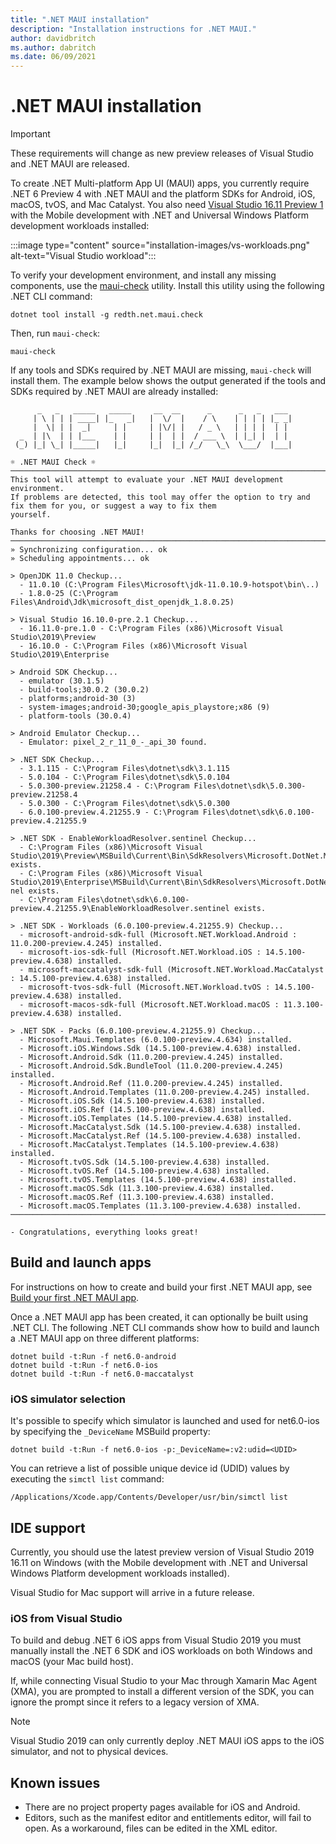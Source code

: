```yaml
---
title: ".NET MAUI installation"
description: "Installation instructions for .NET MAUI."
author: davidbritch
ms.author: dabritch
ms.date: 06/09/2021
---
```


# .NET MAUI installation

> [!IMPORTANT]
> These requirements will change as new preview releases of Visual Studio and .NET MAUI are released.

To create .NET Multi-platform App UI (MAUI) apps, you currently require .NET 6 Preview 4 with .NET MAUI and the platform SDKs for Android, iOS, macOS, tvOS, and Mac Catalyst. You also need [Visual Studio 16.11 Preview 1](https://visualstudio.microsoft.com/vs/preview/) with the Mobile development with .NET and Universal Windows Platform development workloads installed:

:::image type="content" source="installation-images/vs-workloads.png" alt-text="Visual Studio workload":::

To verify your development environment, and install any missing components, use the [maui-check](https://github.com/Redth/dotnet-maui-check) utility. Install this utility using the following .NET CLI command:

```dotnetcli
dotnet tool install -g redth.net.maui.check
```

Then, run `maui-check`:

```dotnetcli
maui-check
```

If any tools and SDKs required by .NET MAUI are missing, `maui-check` will install them. The example below shows the output generated if the tools and SDKs required by .NET MAUI are already installed:

```dotnetcli
      _   _   _____   _____     __  __      _      _   _   ___
     | \ | | | ____| |_   _|   |  \/  |    / \    | | | | |_ _|
     |  \| | |  _|     | |     | |\/| |   / _ \   | | | |  | |
  _  | |\  | | |___    | |     | |  | |  / ___ \  | |_| |  | |
 (_) |_| \_| |_____|   |_|     |_|  |_| /_/   \_\  \___/  |___|

☼ .NET MAUI Check ☼
────────────────────────────────────────────────────────────────────────────────────────────────────────────────────────
This tool will attempt to evaluate your .NET MAUI development environment.
If problems are detected, this tool may offer the option to try and fix them for you, or suggest a way to fix them
yourself.

Thanks for choosing .NET MAUI!
────────────────────────────────────────────────────────────────────────────────────────────────────────────────────────
» Synchronizing configuration... ok
» Scheduling appointments... ok

> OpenJDK 11.0 Checkup...
  - 11.0.10 (C:\Program Files\Microsoft\jdk-11.0.10.9-hotspot\bin\..)
  - 1.8.0-25 (C:\Program Files\Android\Jdk\microsoft_dist_openjdk_1.8.0.25)

> Visual Studio 16.10.0-pre.2.1 Checkup...
  - 16.11.0-pre.1.0 - C:\Program Files (x86)\Microsoft Visual Studio\2019\Preview
  - 16.10.0 - C:\Program Files (x86)\Microsoft Visual Studio\2019\Enterprise

> Android SDK Checkup...
  - emulator (30.1.5)
  - build-tools;30.0.2 (30.0.2)
  - platforms;android-30 (3)
  - system-images;android-30;google_apis_playstore;x86 (9)
  - platform-tools (30.0.4)

> Android Emulator Checkup...
  - Emulator: pixel_2_r_11_0_-_api_30 found.

> .NET SDK Checkup...
  - 3.1.115 - C:\Program Files\dotnet\sdk\3.1.115
  - 5.0.104 - C:\Program Files\dotnet\sdk\5.0.104
  - 5.0.300-preview.21258.4 - C:\Program Files\dotnet\sdk\5.0.300-preview.21258.4
  - 5.0.300 - C:\Program Files\dotnet\sdk\5.0.300
  - 6.0.100-preview.4.21255.9 - C:\Program Files\dotnet\sdk\6.0.100-preview.4.21255.9

> .NET SDK - EnableWorkloadResolver.sentinel Checkup...
  - C:\Program Files (x86)\Microsoft Visual
Studio\2019\Preview\MSBuild\Current\Bin\SdkResolvers\Microsoft.DotNet.MSBuildSdkResolver\EnableWorkloadResolver.sentinel
exists.
  - C:\Program Files (x86)\Microsoft Visual
Studio\2019\Enterprise\MSBuild\Current\Bin\SdkResolvers\Microsoft.DotNet.MSBuildSdkResolver\EnableWorkloadResolver.senti
nel exists.
  - C:\Program Files\dotnet\sdk\6.0.100-preview.4.21255.9\EnableWorkloadResolver.sentinel exists.

> .NET SDK - Workloads (6.0.100-preview.4.21255.9) Checkup...
  - microsoft-android-sdk-full (Microsoft.NET.Workload.Android : 11.0.200-preview.4.245) installed.
  - microsoft-ios-sdk-full (Microsoft.NET.Workload.iOS : 14.5.100-preview.4.638) installed.
  - microsoft-maccatalyst-sdk-full (Microsoft.NET.Workload.MacCatalyst : 14.5.100-preview.4.638) installed.
  - microsoft-tvos-sdk-full (Microsoft.NET.Workload.tvOS : 14.5.100-preview.4.638) installed.
  - microsoft-macos-sdk-full (Microsoft.NET.Workload.macOS : 11.3.100-preview.4.638) installed.

> .NET SDK - Packs (6.0.100-preview.4.21255.9) Checkup...
  - Microsoft.Maui.Templates (6.0.100-preview.4.634) installed.
  - Microsoft.iOS.Windows.Sdk (14.5.100-preview.4.638) installed.
  - Microsoft.Android.Sdk (11.0.200-preview.4.245) installed.
  - Microsoft.Android.Sdk.BundleTool (11.0.200-preview.4.245) installed.
  - Microsoft.Android.Ref (11.0.200-preview.4.245) installed.
  - Microsoft.Android.Templates (11.0.200-preview.4.245) installed.
  - Microsoft.iOS.Sdk (14.5.100-preview.4.638) installed.
  - Microsoft.iOS.Ref (14.5.100-preview.4.638) installed.
  - Microsoft.iOS.Templates (14.5.100-preview.4.638) installed.
  - Microsoft.MacCatalyst.Sdk (14.5.100-preview.4.638) installed.
  - Microsoft.MacCatalyst.Ref (14.5.100-preview.4.638) installed.
  - Microsoft.MacCatalyst.Templates (14.5.100-preview.4.638) installed.
  - Microsoft.tvOS.Sdk (14.5.100-preview.4.638) installed.
  - Microsoft.tvOS.Ref (14.5.100-preview.4.638) installed.
  - Microsoft.tvOS.Templates (14.5.100-preview.4.638) installed.
  - Microsoft.macOS.Sdk (11.3.100-preview.4.638) installed.
  - Microsoft.macOS.Ref (11.3.100-preview.4.638) installed.
  - Microsoft.macOS.Templates (11.3.100-preview.4.638) installed.
────────────────────────────────────────────────────────────────────────────────────────────────────────────────────────

- Congratulations, everything looks great!
```

## Build and launch apps

For instructions on how to create and build your first .NET MAUI app, see [Build your first .NET MAUI app](first-app.md).

Once a .NET MAUI app has been created, it can optionally be built using .NET CLI. The following .NET CLI commands show how to build and launch a .NET MAUI app on three different platforms:

```dotnetcli
dotnet build -t:Run -f net6.0-android
dotnet build -t:Run -f net6.0-ios
dotnet build -t:Run -f net6.0-maccatalyst
```

### iOS simulator selection

It's possible to specify which simulator is launched and used for net6.0-ios by specifying the `_DeviceName` MSBuild property:

```dotnetCLI
dotnet build -t:Run -f net6.0-ios -p:_DeviceName=:v2:udid=<UDID>
```

You can retrieve a list of possible unique device id (UDID) values by executing the `simctl list` command:

```console
/Applications/Xcode.app/Contents/Developer/usr/bin/simctl list
```

## IDE support

Currently, you should use the latest preview version of Visual Studio 2019 16.11 on Windows (with the Mobile development with .NET and Universal Windows Platform development workloads installed).

Visual Studio for Mac support will arrive in a future release.

### iOS from Visual Studio

To build and debug .NET 6 iOS apps from Visual Studio 2019 you must manually install the .NET 6 SDK and iOS workloads on both Windows and macOS (your Mac build host).

If, while connecting Visual Studio to your Mac through Xamarin Mac Agent (XMA), you are prompted to install a different version of the SDK, you can ignore the prompt since it refers to a legacy version of XMA.

> [!NOTE]
> Visual Studio 2019 can only currently deploy .NET MAUI iOS apps to the iOS simulator, and not to physical devices.

## Known issues

- There are no project property pages available for iOS and Android.
- Editors, such as the manifest editor and entitlements editor, will fail to open. As a workaround, files can be edited in the XML editor.
